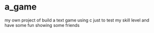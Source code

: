 # a_game
my own project of build a text game using c just to test my skill level and have some fun showing some friends
